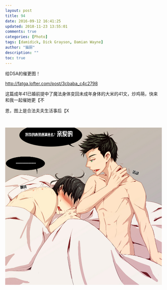 ```yaml
---
layout: post
title: 94
date: 2016-09-12 16:41:25
updated: 2018-11-23 13:55:01
comments: true
categories: [Photo]
tags: [damidick, Dick Grayson, Damian Wayne]
author: "猫厨"
description: ""
toc: true
---
```


<p>给DSA的催更图！</p> 
<p><a href="http://fatga.lofter.com/post/3cbaba_c4c2798" target="_blank"  >http://fatga.lofter.com/post/3cbaba_c4c2798</a></p> 
<p>这篇成年41已婚前提中了魔法身体变回未成年身体的大米的41文，炒鸡萌，快来和我一起催她更【不</p> 
<p>恩，图上是合法夫夫生活事后【X</p> 
<p><br /></p>

![](https://raw.githubusercontent.com/alicewish/meowchain247/master/img_cVZNdzJtQk9JV2ZSMGZNMkZHR0tyQlVxODJyYjU0cFZHVy9UTlpGaEhTellvQVNPeUlOMEJBPT0.jpg)